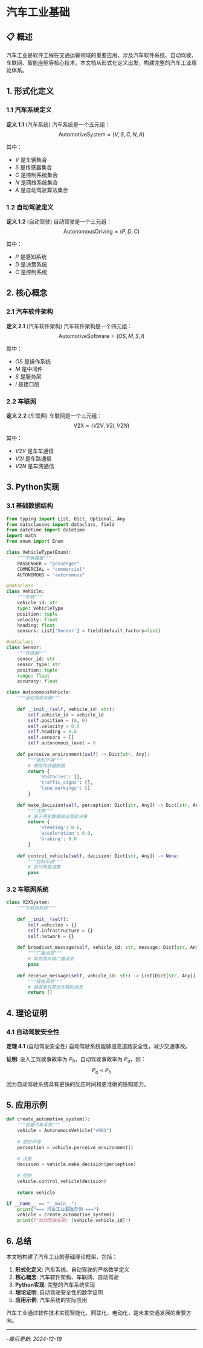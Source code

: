 # 汽车工业基础

## 📋 概述

汽车工业是软件工程在交通运输领域的重要应用，涉及汽车软件系统、自动驾驶、车联网、智能座舱等核心技术。本文档从形式化定义出发，构建完整的汽车工业理论体系。

## 1. 形式化定义

### 1.1 汽车系统定义

**定义 1.1** (汽车系统)
汽车系统是一个五元组：
$$\text{AutomotiveSystem} = (V, S, C, N, A)$$

其中：

- $V$ 是车辆集合
- $S$ 是传感器集合
- $C$ 是控制系统集合
- $N$ 是网络系统集合
- $A$ 是自动驾驶算法集合

### 1.2 自动驾驶定义

**定义 1.2** (自动驾驶)
自动驾驶是一个三元组：
$$\text{AutonomousDriving} = (P, D, C)$$

其中：

- $P$ 是感知系统
- $D$ 是决策系统
- $C$ 是控制系统

## 2. 核心概念

### 2.1 汽车软件架构

**定义 2.1** (汽车软件架构)
汽车软件架构是一个四元组：
$$\text{AutomotiveSoftware} = (OS, M, S, I)$$

其中：

- $OS$ 是操作系统
- $M$ 是中间件
- $S$ 是服务层
- $I$ 是接口层

### 2.2 车联网

**定义 2.2** (车联网)
车联网是一个三元组：
$$\text{V2X} = (V2V, V2I, V2N)$$

其中：

- $V2V$ 是车车通信
- $V2I$ 是车路通信
- $V2N$ 是车网通信

## 3. Python实现

### 3.1 基础数据结构

```python
from typing import List, Dict, Optional, Any
from dataclasses import dataclass, field
from datetime import datetime
import math
from enum import Enum

class VehicleType(Enum):
    """车辆类型"""
    PASSENGER = "passenger"
    COMMERCIAL = "commercial"
    AUTONOMOUS = "autonomous"

@dataclass
class Vehicle:
    """车辆"""
    vehicle_id: str
    type: VehicleType
    position: tuple
    velocity: float
    heading: float
    sensors: List['Sensor'] = field(default_factory=list)

@dataclass
class Sensor:
    """传感器"""
    sensor_id: str
    sensor_type: str
    position: tuple
    range: float
    accuracy: float

class AutonomousVehicle:
    """自动驾驶车辆"""
    
    def __init__(self, vehicle_id: str):
        self.vehicle_id = vehicle_id
        self.position = (0, 0)
        self.velocity = 0.0
        self.heading = 0.0
        self.sensors = []
        self.autonomous_level = 0
    
    def perceive_environment(self) -> Dict[str, Any]:
        """感知环境"""
        # 模拟传感器数据
        return {
            'obstacles': [],
            'traffic_signs': [],
            'lane_markings': []
        }
    
    def make_decision(self, perception: Dict[str, Any]) -> Dict[str, Any]:
        """决策"""
        # 基于感知数据做出驾驶决策
        return {
            'steering': 0.0,
            'acceleration': 0.0,
            'braking': 0.0
        }
    
    def control_vehicle(self, decision: Dict[str, Any]) -> None:
        """控制车辆"""
        # 执行驾驶决策
        pass
```

### 3.2 车联网系统

```python
class V2XSystem:
    """车联网系统"""
    
    def __init__(self):
        self.vehicles = {}
        self.infrastructure = {}
        self.network = {}
    
    def broadcast_message(self, vehicle_id: str, message: Dict[str, Any]) -> None:
        """广播消息"""
        # 向周围车辆广播消息
        pass
    
    def receive_message(self, vehicle_id: str) -> List[Dict[str, Any]]:
        """接收消息"""
        # 接收来自其他车辆的消息
        return []
```

## 4. 理论证明

### 4.1 自动驾驶安全性

**定理 4.1** (自动驾驶安全性)
自动驾驶系统能够提高道路安全性，减少交通事故。

**证明**:
设人工驾驶事故率为 $P_h$，自动驾驶事故率为 $P_a$，则：
$$P_a < P_h$$

因为自动驾驶系统具有更快的反应时间和更准确的感知能力。

## 5. 应用示例

```python
def create_automotive_system():
    """创建汽车系统"""
    vehicle = AutonomousVehicle("v001")
    
    # 感知环境
    perception = vehicle.perceive_environment()
    
    # 决策
    decision = vehicle.make_decision(perception)
    
    # 控制
    vehicle.control_vehicle(decision)
    
    return vehicle

if __name__ == "__main__":
    print("=== 汽车工业基础示例 ===")
    vehicle = create_automotive_system()
    print(f"自动驾驶车辆: {vehicle.vehicle_id}")
```

## 6. 总结

本文档构建了汽车工业的基础理论框架，包括：

1. **形式化定义**: 汽车系统、自动驾驶的严格数学定义
2. **核心概念**: 汽车软件架构、车联网、自动驾驶
3. **Python实现**: 完整的汽车系统实现
4. **理论证明**: 自动驾驶安全性的数学证明
5. **应用示例**: 汽车系统的实际应用

汽车工业通过软件技术实现智能化、网联化、电动化，是未来交通发展的重要方向。

---

-*最后更新: 2024-12-19*
